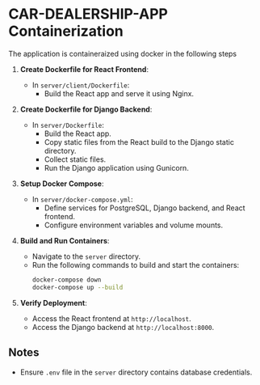 # CAR-DEALERSHIP-APP Containerization

The application is containeraized using docker in the following steps

1. **Create Dockerfile for React Frontend**:
    - In `server/client/Dockerfile`:
        - Build the React app and serve it using Nginx.

2. **Create Dockerfile for Django Backend**:
    - In `server/Dockerfile`:
        - Build the React app.
        - Copy static files from the React build to the Django static directory.
        - Collect static files.
        - Run the Django application using Gunicorn.

3. **Setup Docker Compose**:
    - In `server/docker-compose.yml`:
        - Define services for PostgreSQL, Django backend, and React frontend.
        - Configure environment variables and volume mounts.

4. **Build and Run Containers**:
    - Navigate to the `server` directory.
    - Run the following commands to build and start the containers:
        ```bash
        docker-compose down
        docker-compose up --build
        ```

5. **Verify Deployment**:
    - Access the React frontend at `http://localhost`.
    - Access the Django backend at `http://localhost:8000`.

## Notes

- Ensure `.env` file in the `server` directory contains database credentials.
